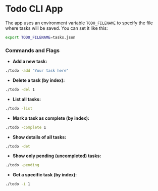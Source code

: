 # Todo CLI App

The app uses an environment variable `TODO_FILENAME` to specify the file where tasks will be saved. You can set it like this:

```bash
export TODO_FILENAME=tasks.json
```

### Commands and Flags

- **Add a new task:**

```bash
./todo -add "Your task here"
```

- **Delete a task (by index):**

```bash
./todo -del 1
```

- **List all tasks:**

```bash
./todo -list
```

- **Mark a task as complete (by index):**

```bash
./todo -complete 1
```

- **Show details of all tasks:**

```bash
./todo -det
```

- **Show only pending (uncompleted) tasks:**

```bash
./todo -pending
```

- **Get a specific task (by index):**

```bash
./todo -i 1
```

